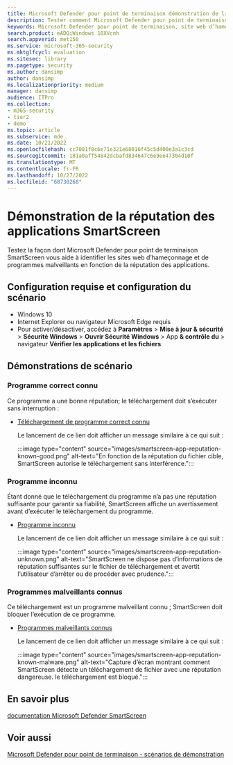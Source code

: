 ```yaml
---
title: Microsoft Defender pour point de terminaison démonstration de la réputation de l’application SmartScreen
description: Tester comment Microsoft Defender pour point de terminaison SmartScreen vous aide à identifier les sites web d’hameçonnage et de programmes malveillants
keywords: Microsoft Defender pour point de terminaison, site web d’hameçonnage, site web malveillant, réputation des applications,
search.product: eADQiWindows 10XVcnh
search.appverid: met150
ms.service: microsoft-365-security
ms.mktglfcycl: evaluation
ms.sitesec: library
ms.pagetype: security
ms.author: dansimp
author: dansimp
ms.localizationpriority: medium
manager: dansimp
audience: ITPro
ms.collection:
- m365-security
- tier2
- demo
ms.topic: article
ms.subservice: mde
ms.date: 10/21/2022
ms.openlocfilehash: cc7081f8c6e71e321e68016f45c5d400e3a1c3cd
ms.sourcegitcommit: 181a0aff54842dcbafd834647c6e9ee47304d10f
ms.translationtype: MT
ms.contentlocale: fr-FR
ms.lasthandoff: 10/27/2022
ms.locfileid: "68730268"
---
```

# <a name="smartscreen-app-reputation-demonstration"></a>Démonstration de la réputation des applications SmartScreen

Testez la façon dont Microsoft Defender pour point de terminaison SmartScreen vous aide à identifier les sites web d’hameçonnage et de programmes malveillants en fonction de la réputation des applications.

## <a name="scenario-requirements-and-setup"></a>Configuration requise et configuration du scénario

- Windows 10
- Internet Explorer ou navigateur Microsoft Edge requis
- Pour activer/désactiver, accédez à **Paramètres** > **Mise à jour & sécurité** >  **Sécurité Windows** >  **Ouvrir Sécurité Windows** >  App **& contrôle du** >  navigateur **Vérifier les applications et les fichiers**

## <a name="scenario-demos"></a>Démonstrations de scénario

### <a name="known-good-program"></a>Programme correct connu

Ce programme a une bonne réputation; le téléchargement doit s’exécuter sans interruption :

- [Téléchargement de programme correct connu](https://demo.smartscreen.msft.net/download/known/freevideo.exe)

  Le lancement de ce lien doit afficher un message similaire à ce qui suit :

  :::image type="content" source="images/smartscreen-app-reputation-known-good.png" alt-text="En fonction de la réputation du fichier cible, SmartScreen autorise le téléchargement sans interférence.":::

### <a name="unknown-program"></a>Programme inconnu

Étant donné que le téléchargement du programme n’a pas une réputation suffisante pour garantir sa fiabilité, SmartScreen affiche un avertissement avant d’exécuter le téléchargement du programme.

- [Programme inconnu](https://demo.smartscreen.msft.net/download/unknown/freevideo.exe)
  
  Le lancement de ce lien doit afficher un message similaire à ce qui suit :

  :::image type="content" source="images/smartscreen-app-reputation-unknown.png" alt-text="SmartScreen ne dispose pas d’informations de réputation suffisantes sur le fichier de téléchargement et avertit l’utilisateur d’arrêter ou de procéder avec prudence.":::

### <a name="known-malware"></a>Programmes malveillants connus

Ce téléchargement est un programme malveillant connu ; SmartScreen doit bloquer l’exécution de ce programme.

- [Programmes malveillants connus](https://demo.smartscreen.msft.net/download/known/knownmalicious.exe)

  Le lancement de ce lien doit afficher un message similaire à ce qui suit :

  :::image type="content" source="images/smartscreen-app-reputation-known-malware.png" alt-text="Capture d’écran montrant comment SmartScreen détecte un téléchargement de fichier avec une réputation dangereuse. le téléchargement est bloqué.":::

## <a name="learn-more"></a>En savoir plus

[documentation Microsoft Defender SmartScreen](/windows/security/threat-protection/windows-defender-smartscreen/windows-defender-smartscreen-overview.md)

## <a name="see-also"></a>Voir aussi

[Microsoft Defender pour point de terminaison - scénarios de démonstration](defender-endpoint-demonstrations.md)
